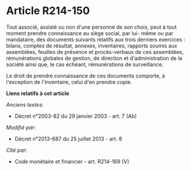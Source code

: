 # Article R214-150

Tout associé, assisté ou non d'une personne de son choix, peut à tout moment prendre connaissance au siège social, par lui-
même ou par mandataire, des documents suivants relatifs aux trois derniers exercices : bilans, comptes de résultat, annexes,
inventaires, rapports soumis aux assemblées, feuilles de présence et procès-verbaux de ces assemblées, rémunérations globales
de gestion, de direction et d'administration de la société ainsi que, le cas échéant, rémunérations de surveillance. 

Le droit de prendre connaissance de ces documents comporte, à l'exception de l'inventaire, celui d'en prendre copie.

**Liens relatifs à cet article**

_Anciens textes_:

  - Décret n°2003-82 du 29 janvier 2003 - art. 7 (Ab)

_Modifié par_:

  - Décret n°2013-687 du 25 juillet 2013 - art. 8

_Cité par_:

  - Code monétaire et financier - art. R214-169 (V)
